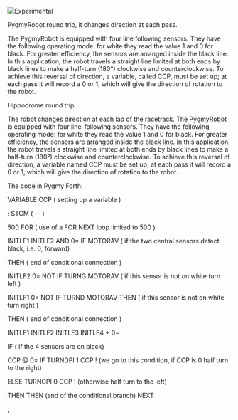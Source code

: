
![Experimental](https://github.com/user-attachments/assets/32f84853-e37d-4925-9e66-8f48731e5a8c)

PygmyRobot round trip, it changes direction at each pass.

The PygmyRobot is equipped with four line following sensors. They have the following operating mode: for white they read the value 1 and 0 for black. For greater efficiency, the sensors are arranged inside the black line. In this application, the robot travels a straight line limited at both ends by black lines to make a half-turn (180°) clockwise and counterclockwise. To achieve this reversal of direction, a variable, called CCP, must be set up; at each pass it will record a 0 or 1, which will give the direction of rotation to the robot.

Hippodrome round trip.

The robot changes direction at each lap of the racetrack.
The PygmyRobot is equipped with four line-following sensors. They have the following operating mode: for white they read the value 1 and 0 for black. For greater efficiency, the sensors are arranged inside the black line. In this application, the robot travels a straight line limited at both ends by black lines to make a half-turn (180°) clockwise and counterclockwise. To achieve this reversal of direction, a variable named CCP must be set up; at each pass it will record a 0 or 1, which will give the direction of rotation to the robot.

The code in Pygmy Forth:

VARIABLE CCP ( setting up a variable )

: STCM ( -- )

500 FOR ( use of a FOR NEXT loop limited to 500 )

INITLF1 INITLF2 AND 0= IF MOTORAV ( if the two central sensors detect black, i.e. 0, forward)

THEN ( end of conditional connection )

INITLF2 0= NOT IF TURNG MOTORAV ( if this sensor is not on white turn left )

INITLF1 0= NOT IF TURND MOTORAV THEN ( if this sensor is not on white turn right )

THEN ( end of conditional connection )

INITLF1 INITLF2 INITLF3 INITLF4 + 0=

IF ( if the 4 sensors are on black)

CCP @ 0= IF TURNDPI 1 CCP ! (we go to this condition, if CCP is 0 half turn to the right)

ELSE TURNGPI 0 CCP ! (otherwise half turn to the left)

THEN THEN (end of the conditional branch)
NEXT

;
